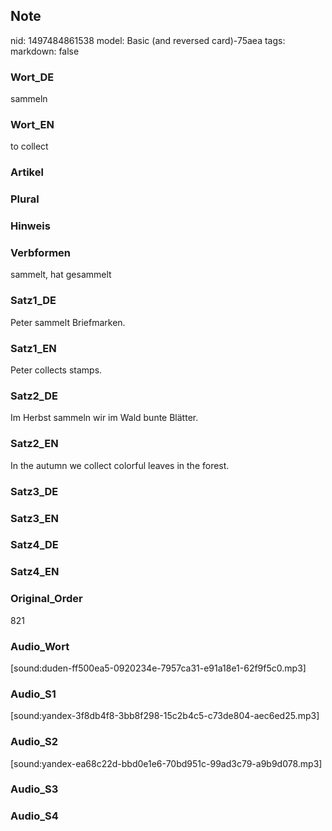 ## Note
nid: 1497484861538
model: Basic (and reversed card)-75aea
tags: 
markdown: false

### Wort_DE
sammeln

### Wort_EN
to collect

### Artikel


### Plural


### Hinweis


### Verbformen
sammelt, hat gesammelt

### Satz1_DE
Peter sammelt Briefmarken.

### Satz1_EN
Peter collects stamps.

### Satz2_DE
Im Herbst sammeln wir im Wald bunte Blätter.

### Satz2_EN
In the autumn we collect colorful leaves in the forest.

### Satz3_DE


### Satz3_EN


### Satz4_DE


### Satz4_EN


### Original_Order
821

### Audio_Wort
[sound:duden-ff500ea5-0920234e-7957ca31-e91a18e1-62f9f5c0.mp3]

### Audio_S1
[sound:yandex-3f8db4f8-3bb8f298-15c2b4c5-c73de804-aec6ed25.mp3]

### Audio_S2
[sound:yandex-ea68c22d-bbd0e1e6-70bd951c-99ad3c79-a9b9d078.mp3]

### Audio_S3


### Audio_S4

